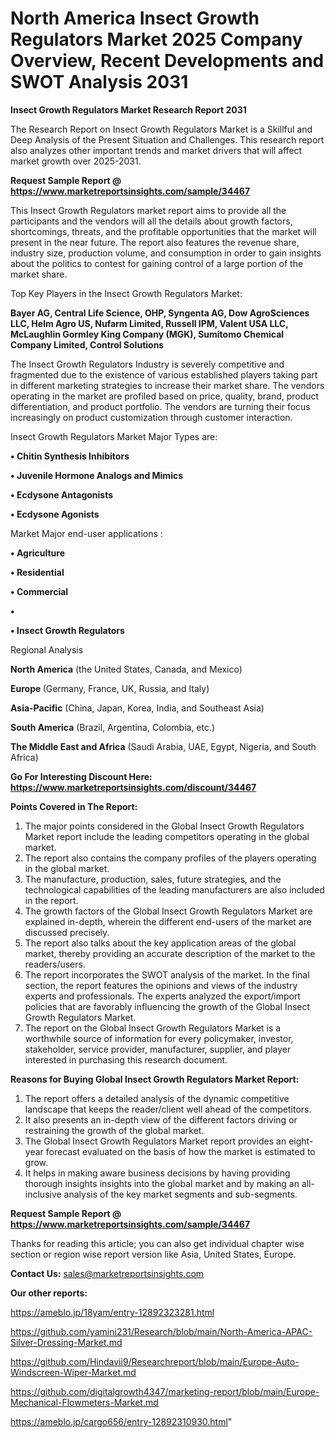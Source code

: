 # North America Insect Growth Regulators Market 2025 Company Overview, Recent Developments and SWOT Analysis 2031

<strong>Insect Growth Regulators Market Research Report 2031</strong>

The Research Report on Insect Growth Regulators Market is a Skillful and Deep Analysis of the Present Situation and Challenges. This research report also analyzes other important trends and market drivers that will affect market growth over 2025-2031.

<strong>Request Sample Report @ <a href=https://www.marketreportsinsights.com/sample/34467>https://www.marketreportsinsights.com/sample/34467</a></strong>

This Insect Growth Regulators market report aims to provide all the participants and the vendors will all the details about growth factors, shortcomings, threats, and the profitable opportunities that the market will present in the near future. The report also features the revenue share, industry size, production volume, and consumption in order to gain insights about the politics to contest for gaining control of a large portion of the market share.

Top Key Players in the Insect Growth Regulators Market:

<strong>Bayer AG, Central Life Science, OHP, Syngenta AG, Dow AgroSciences LLC, Helm Agro US, Nufarm Limited, Russell IPM, Valent USA LLC, McLaughlin Gormley King Company (MGK), Sumitomo Chemical Company Limited, Control Solutions</strong>

The Insect Growth Regulators Industry is severely competitive and fragmented due to the existence of various established players taking part in different marketing strategies to increase their market share. The vendors operating in the market are profiled based on price, quality, brand, product differentiation, and product portfolio. The vendors are turning their focus increasingly on product customization through customer interaction.

Insect Growth Regulators Market Major Types are:

<strong>•  Chitin Synthesis Inhibitors

•  Juvenile Hormone Analogs and Mimics

•  Ecdysone Antagonists

•  Ecdysone Agonists</strong>

Market Major end-user applications :

<strong>•  Agriculture

•  Residential

•  Commercial

•  

•  Insect Growth Regulators</strong>

Regional Analysis

</u><strong><b>North America</b></strong> (the United States, Canada, and Mexico)

<strong><b>Europe </b></strong>(Germany, France, UK, Russia, and Italy)

<strong><b>Asia-Pacific</b></strong> (China, Japan, Korea, India, and Southeast Asia)

<strong><b>South America</b></strong> (Brazil, Argentina, Colombia, etc.)

<strong><b>The Middle East and Africa</b></strong> (Saudi Arabia, UAE, Egypt, Nigeria, and South Africa)

<strong>Go For Interesting Discount Here: <a href=https://www.marketreportsinsights.com/discount/34467>https://www.marketreportsinsights.com/discount/34467</a></strong>

<strong>Points Covered in The Report:</strong>
<ol>
  <li>The major points considered in the Global Insect Growth Regulators Market report include the leading competitors operating in the global market.</li>
  <li>The report also contains the company profiles of the players operating in the global market.</li>
  <li>The manufacture, production, sales, future strategies, and the technological capabilities of the leading manufacturers are also included in the report.</li>
  <li>The growth factors of the Global Insect Growth Regulators Market are explained in-depth, wherein the different end-users of the market are discussed precisely.</li>
  <li>The report also talks about the key application areas of the global market, thereby providing an accurate description of the market to the readers/users.</li>
  <li>The report incorporates the SWOT analysis of the market. In the final section, the report features the opinions and views of the industry experts and professionals. The experts analyzed the export/import policies that are favorably influencing the growth of the Global Insect Growth Regulators Market.</li>
  <li>The report on the Global Insect Growth Regulators Market is a worthwhile source of information for every policymaker, investor, stakeholder, service provider, manufacturer, supplier, and player interested in purchasing this research document.</li>
</ol>
<strong>Reasons for Buying Global Insect Growth Regulators Market Report:</strong>

<ol>
  <li>The report offers a detailed analysis of the dynamic competitive landscape that keeps the reader/client well ahead of the competitors.</li>
  <li>It also presents an in-depth view of the different factors driving or restraining the growth of the global market.</li>
  <li>The Global Insect Growth Regulators Market report provides an eight-year forecast evaluated on the basis of how the market is estimated to grow.</li>
  <li>It helps in making aware business decisions by having providing thorough insights insights into the global market and by making an all-inclusive analysis of the key market segments and sub-segments.</li>
</ol>
<strong>Request Sample Report @ <a href=https://www.marketreportsinsights.com/sample/34467>https://www.marketreportsinsights.com/sample/34467</a></strong>


Thanks for reading this article; you can also get individual chapter wise section or region wise report version like Asia, United States, Europe.

<strong>Contact Us:</strong>
sales@marketreportsinsights.com

<strong>Our other reports:</strong>

<a href=https://ameblo.jp/18yam/entry-12892323281.html>https://ameblo.jp/18yam/entry-12892323281.html</a>

<a href=https://github.com/yamini231/Research/blob/main/North-America-APAC-Silver-Dressing-Market.md>https://github.com/yamini231/Research/blob/main/North-America-APAC-Silver-Dressing-Market.md</a>

<a href=https://github.com/Hindavii9/Researchreport/blob/main/Europe-Auto-Windscreen-Wiper-Market.md>https://github.com/Hindavii9/Researchreport/blob/main/Europe-Auto-Windscreen-Wiper-Market.md</a>

<a href=https://github.com/digitalgrowth4347/marketing-report/blob/main/Europe-Mechanical-Flowmeters-Market.md>https://github.com/digitalgrowth4347/marketing-report/blob/main/Europe-Mechanical-Flowmeters-Market.md</a>

<a href=https://ameblo.jp/cargo656/entry-12892310930.html>https://ameblo.jp/cargo656/entry-12892310930.html</a>"
